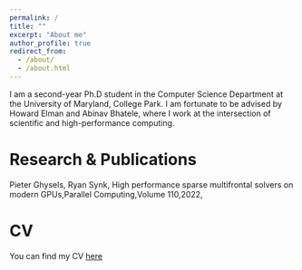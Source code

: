 ```yaml
---
permalink: /
title: ""
excerpt: "About me"
author_profile: true
redirect_from: 
  - /about/
  - /about.html
---
```

I am a second-year Ph.D student in the Computer Science Department at the University of Maryland, College Park.
I am fortunate to be advised by Howard Elman and Abinav Bhatele, where I work at the intersection of scientific and high-performance computing.


Research & Publications
======
Pieter Ghysels, Ryan Synk, High performance sparse multifrontal solvers on modern GPUs,Parallel Computing,Volume 110,2022,


CV
======

You can find my CV [here](https://ryansynk.github.io/files/ryansynk_cv.pdf)
